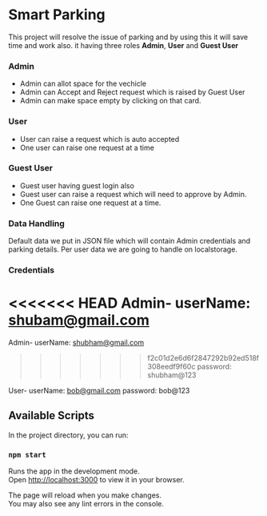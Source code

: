 # Smart Parking

This project will resolve the issue of parking and by using this it will save time and work also. it having three roles **Admin**, **User** and **Guest User**


### Admin
- Admin can allot space for the vechicle
- Admin can Accept and Reject request which is raised by Guest User
- Admin can make space empty by clicking on that card.

### User
- User can raise a request which is auto accepted
- One user can raise one request at a time

### Guest User
- Guest user having guest login also
- Guest user can raise a request which will need to approve by Admin.
- One Guest can raise one request at a time.

### Data Handling
Default data we put in JSON file which will contain Admin credentials and parking details.
Per user data we are going to handle on localstorage.

### Credentials
<<<<<<< HEAD
 Admin- userName: shubam@gmail.com
=======
 Admin- userName: shubham@gmail.com
>>>>>>> f2c01d2e6d6f2847292b92ed518f308eedf9f60c
 password: shubham@123

 User- userName: bob@gmail.com
 password: bob@123 
## Available Scripts

In the project directory, you can run:

### `npm start`

Runs the app in the development mode.\
Open [http://localhost:3000](http://localhost:3000) to view it in your browser.

The page will reload when you make changes.\
You may also see any lint errors in the console.

